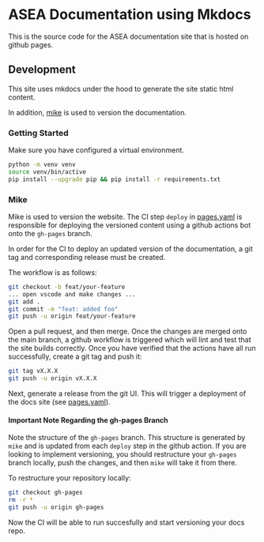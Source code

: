 # ASEA Documentation using Mkdocs

This is the source code for the ASEA documentation
site that is hosted on github pages.

## Development

This site uses mkdocs under the hood to generate
the site static html content.

In addition, [mike](https://github.com/jimporter/mike)
is used to version the documentation.

### Getting Started

Make sure you have configured a virtual environment.

```bash
python -m venv venv
source venv/bin/active
pip install --upgrade pip && pip install -r requirements.txt
```

### Mike

Mike is used to version the website. The CI step `deploy`
in [pages.yaml](./.github/workflows/pages.yaml#L42) is
responsible for deploying the versioned content using
a github actions bot onto the `gh-pages` branch.

In order for the CI to deploy an updated version of the
documentation, a git tag and corresponding release must be
created.

The workflow is as follows:

```bash
git checkout -b feat/your-feature
... open vscode and make changes ...
git add .
git commit -m "feat: added foo"
git push -u origin feat/your-feature
```

Open a pull request, and then merge.
Once the changes are merged onto the main branch,
a github workflow is triggered which will lint and
test that the site builds correctly. Once you have verified
that the actions have all run successfully, create a git tag
and push it:

```bash
git tag vX.X.X
git push -u origin vX.X.X
```

Next, generate a release from the git UI. This will trigger
a deployment of the docs site (see [pages.yaml](.github/workflows/pages.yaml#L42)).

#### Important Note Regarding the gh-pages Branch

Note the structure of the `gh-pages` branch. This structure
is generated by `mike` and is updated from each `deploy` step
in the github action. If you are looking to implement versioning,
you should restructure your `gh-pages` branch locally, push
the changes, and then `mike` will take it from there.

To restructure your repository locally:

```bash
git checkout gh-pages
rm -r *
git push -u origin gh-pages
```

Now the CI will be able to run succesfully and start versioning
your docs repo.
